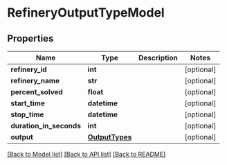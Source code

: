 # RefineryOutputTypeModel

## Properties
Name | Type | Description | Notes
------------ | ------------- | ------------- | -------------
**refinery_id** | **int** |  | [optional] 
**refinery_name** | **str** |  | [optional] 
**percent_solved** | **float** |  | [optional] 
**start_time** | **datetime** |  | [optional] 
**stop_time** | **datetime** |  | [optional] 
**duration_in_seconds** | **int** |  | [optional] 
**output** | [**OutputTypes**](OutputTypes.md) |  | [optional] 

[[Back to Model list]](../README.md#documentation-for-models) [[Back to API list]](../README.md#documentation-for-api-endpoints) [[Back to README]](../README.md)

